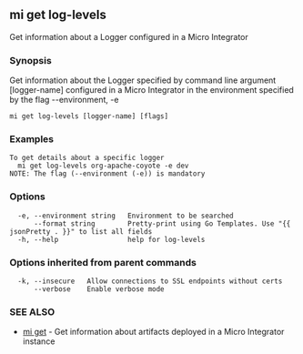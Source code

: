 ## mi get log-levels

Get information about a Logger configured in a Micro Integrator

### Synopsis

Get information about the Logger specified by command line argument [logger-name]
configured in a Micro Integrator in the environment specified by the flag --environment, -e

```
mi get log-levels [logger-name] [flags]
```

### Examples

```
To get details about a specific logger
  mi get log-levels org-apache-coyote -e dev
NOTE: The flag (--environment (-e)) is mandatory
```

### Options

```
  -e, --environment string   Environment to be searched
      --format string        Pretty-print using Go Templates. Use "{{ jsonPretty . }}" to list all fields
  -h, --help                 help for log-levels
```

### Options inherited from parent commands

```
  -k, --insecure   Allow connections to SSL endpoints without certs
      --verbose    Enable verbose mode
```

### SEE ALSO

* [mi get](mi_get.md)	 - Get information about artifacts deployed in a Micro Integrator instance

